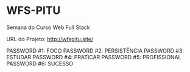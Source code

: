 # WFS-PITU
Semana do Curso Web Full Stack

URL do Projeto: http://wfspitu.site/

PASSWORD #1: FOCO
PASSWORD #2: PERSISTÊNCIA
PASSWORD #3: ESTUDAR
PASSWORD #4: PRATICAR
PASSWORD #5: PROFISSIONAL
PASSWORD #6: SUCESSO